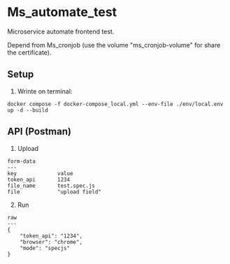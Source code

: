 # Ms_automate_test

Microservice automate frontend test.

Depend from Ms_cronjob (use the volume "ms_cronjob-volume" for share the certificate).

## Setup

1. Wrinte on terminal:

```
docker compose -f docker-compose_local.yml --env-file ./env/local.env up -d --build
```

## API (Postman)

1. Upload

```
form-data
---
key             value
token_api       1234
file_name       test.spec.js
file            "upload field"
```

2. Run

```
raw
---
{
    "token_api": "1234",
    "browser": "chrome",
    "mode": "specjs"
}
```
